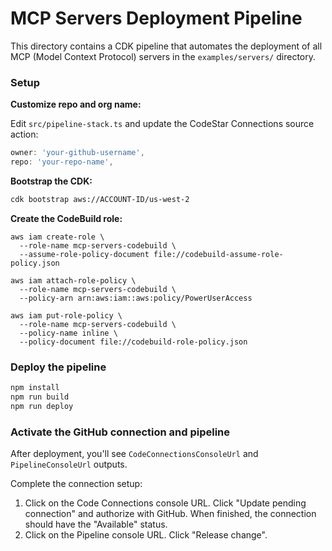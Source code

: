 # MCP Servers Deployment Pipeline

This directory contains a CDK pipeline that automates the deployment of all MCP (Model Context Protocol) servers in the `examples/servers/` directory.

### Setup

**Customize repo and org name:**

Edit `src/pipeline-stack.ts` and update the CodeStar Connections source action:

```typescript
owner: 'your-github-username',
repo: 'your-repo-name',
```

**Bootstrap the CDK:**

```bash
cdk bootstrap aws://ACCOUNT-ID/us-west-2
```

**Create the CodeBuild role:**

```
aws iam create-role \
  --role-name mcp-servers-codebuild \
  --assume-role-policy-document file://codebuild-assume-role-policy.json

aws iam attach-role-policy \
  --role-name mcp-servers-codebuild \
  --policy-arn arn:aws:iam::aws:policy/PowerUserAccess

aws iam put-role-policy \
  --role-name mcp-servers-codebuild \
  --policy-name inline \
  --policy-document file://codebuild-role-policy.json
```

### Deploy the pipeline

```bash
npm install
npm run build
npm run deploy
```

### Activate the GitHub connection and pipeline

After deployment, you'll see `CodeConnectionsConsoleUrl` and `PipelineConsoleUrl` outputs.

Complete the connection setup:

1. Click on the Code Connections console URL. Click "Update pending connection" and authorize with GitHub. When finished, the connection should have the "Available" status.
2. Click on the Pipeline console URL. Click "Release change".
